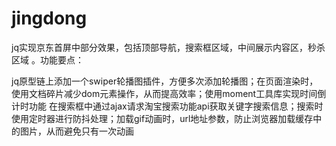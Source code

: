 # jingdong
jq实现京东首屏中部分效果，包括顶部导航，搜索框区域，中间展示内容区，秒杀区域 。功能要点：

jq原型链上添加一个swiper轮播图插件，方便多次添加轮播图；在页面渲染时，使用文档碎片减少dom元素操作，从而提高效率；使用moment工具库实现时间倒计时功能
在搜索框中通过ajax请求淘宝搜索功能api获取关键字搜索信息；搜索时使用定时器进行防抖处理；加载gif动画时，url地址参数，防止浏览器加载缓存中的图片，从而避免只有一次动画
